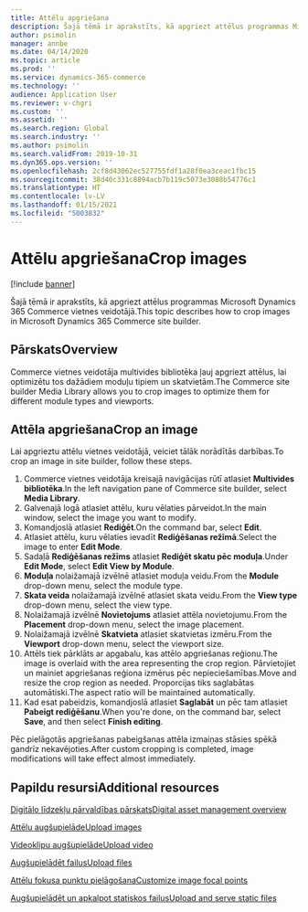 ```yaml
---
title: Attēlu apgriešana
description: Šajā tēmā ir aprakstīts, kā apgriezt attēlus programmas Microsoft Dynamics 365 Commerce vietnes veidotājā.
author: psimolin
manager: annbe
ms.date: 04/14/2020
ms.topic: article
ms.prod: ''
ms.service: dynamics-365-commerce
ms.technology: ''
audience: Application User
ms.reviewer: v-chgri
ms.custom: ''
ms.assetid: ''
ms.search.region: Global
ms.search.industry: ''
ms.author: psimolin
ms.search.validFrom: 2019-10-31
ms.dyn365.ops.version: ''
ms.openlocfilehash: 2cf8d43062ec527755fdf1a28f0ea3ceac1fbc15
ms.sourcegitcommit: 38d40c331c8894acb7b119c5073e3088b54776c1
ms.translationtype: HT
ms.contentlocale: lv-LV
ms.lasthandoff: 01/15/2021
ms.locfileid: "5003832"
---
```

# <a name="crop-images"></a><span data-ttu-id="25d83-103">Attēlu apgriešana</span><span class="sxs-lookup"><span data-stu-id="25d83-103">Crop images</span></span>

[!include [banner](includes/banner.md)]

<span data-ttu-id="25d83-104">Šajā tēmā ir aprakstīts, kā apgriezt attēlus programmas Microsoft Dynamics 365 Commerce vietnes veidotājā.</span><span class="sxs-lookup"><span data-stu-id="25d83-104">This topic describes how to crop images in Microsoft Dynamics 365 Commerce site builder.</span></span>

## <a name="overview"></a><span data-ttu-id="25d83-105">Pārskats</span><span class="sxs-lookup"><span data-stu-id="25d83-105">Overview</span></span>

<span data-ttu-id="25d83-106">Commerce vietnes veidotāja multivides bibliotēka ļauj apgriezt attēlus, lai optimizētu tos dažādiem moduļu tipiem un skatvietām.</span><span class="sxs-lookup"><span data-stu-id="25d83-106">The Commerce site builder Media Library allows you to crop images to optimize them for different module types and viewports.</span></span>

## <a name="crop-an-image"></a><span data-ttu-id="25d83-107">Attēla apgriešana</span><span class="sxs-lookup"><span data-stu-id="25d83-107">Crop an image</span></span>

<span data-ttu-id="25d83-108">Lai apgrieztu attēlu vietnes veidotājā, veiciet tālāk norādītās darbības.</span><span class="sxs-lookup"><span data-stu-id="25d83-108">To crop an image in site builder, follow these steps.</span></span>

1. <span data-ttu-id="25d83-109">Commerce vietnes veidotāja kreisajā navigācijas rūtī atlasiet **Multivides bibliotēka**.</span><span class="sxs-lookup"><span data-stu-id="25d83-109">In the left navigation pane of Commerce site builder, select **Media Library**.</span></span>
1. <span data-ttu-id="25d83-110">Galvenajā logā atlasiet attēlu, kuru vēlaties pārveidot.</span><span class="sxs-lookup"><span data-stu-id="25d83-110">In the main window, select the image you want to modify.</span></span>
1. <span data-ttu-id="25d83-111">Komandjoslā atlasiet **Rediģēt**.</span><span class="sxs-lookup"><span data-stu-id="25d83-111">On the command bar, select **Edit**.</span></span>
1. <span data-ttu-id="25d83-112">Atlasiet attēlu, kuru vēlaties ievadīt **Rediģēšanas režīmā**.</span><span class="sxs-lookup"><span data-stu-id="25d83-112">Select the image to enter **Edit Mode**.</span></span>
1. <span data-ttu-id="25d83-113">Sadaļā **Rediģēšanas režīms** atlasiet **Rediģēt skatu pēc moduļa**.</span><span class="sxs-lookup"><span data-stu-id="25d83-113">Under **Edit Mode**, select **Edit View by Module**.</span></span>
1. <span data-ttu-id="25d83-114">**Moduļa** nolaižamajā izvēlnē atlasiet moduļa veidu.</span><span class="sxs-lookup"><span data-stu-id="25d83-114">From the **Module** drop-down menu, select the module type.</span></span>
1. <span data-ttu-id="25d83-115">**Skata veida** nolaižamajā izvēlnē atlasiet skata veidu.</span><span class="sxs-lookup"><span data-stu-id="25d83-115">From the **View type** drop-down menu, select the view type.</span></span>
1. <span data-ttu-id="25d83-116">Nolaižamajā izvēlnē **Novietojums** atlasiet attēla novietojumu.</span><span class="sxs-lookup"><span data-stu-id="25d83-116">From the **Placement** drop-down menu, select the image placement.</span></span>
1. <span data-ttu-id="25d83-117">Nolaižamajā izvēlnē **Skatvieta** atlasiet skatvietas izmēru.</span><span class="sxs-lookup"><span data-stu-id="25d83-117">From the **Viewport** drop-down menu, select the viewport size.</span></span>
1. <span data-ttu-id="25d83-118">Attēls tiek pārklāts ar apgabalu, kas attēlo apgriešanas reģionu.</span><span class="sxs-lookup"><span data-stu-id="25d83-118">The image is overlaid with the area representing the crop region.</span></span> <span data-ttu-id="25d83-119">Pārvietojiet un mainiet apgriešanas reģiona izmērus pēc nepieciešamības.</span><span class="sxs-lookup"><span data-stu-id="25d83-119">Move and resize the crop region as needed.</span></span> <span data-ttu-id="25d83-120">Proporcijas tiks saglabātas automātiski.</span><span class="sxs-lookup"><span data-stu-id="25d83-120">The aspect ratio will be maintained automatically.</span></span>
1. <span data-ttu-id="25d83-121">Kad esat pabeidzis, komandjoslā atlasiet **Saglabāt** un pēc tam atlasiet **Pabeigt rediģēšanu**.</span><span class="sxs-lookup"><span data-stu-id="25d83-121">When you're done, on the command bar, select **Save**, and then select **Finish editing**.</span></span> 

<span data-ttu-id="25d83-122">Pēc pielāgotās apgriešanas pabeigšanas attēla izmaiņas stāsies spēkā gandrīz nekavējoties.</span><span class="sxs-lookup"><span data-stu-id="25d83-122">After custom cropping is completed, image modifications will take effect almost immediately.</span></span>

## <a name="additional-resources"></a><span data-ttu-id="25d83-123">Papildu resursi</span><span class="sxs-lookup"><span data-stu-id="25d83-123">Additional resources</span></span>

[<span data-ttu-id="25d83-124">Digitālo līdzekļu pārvaldības pārskats</span><span class="sxs-lookup"><span data-stu-id="25d83-124">Digital asset management overview</span></span>](dam-overview.md)

[<span data-ttu-id="25d83-125">Attēlu augšupielāde</span><span class="sxs-lookup"><span data-stu-id="25d83-125">Upload images</span></span>](dam-upload-images.md)

[<span data-ttu-id="25d83-126">Videoklipu augšupielāde</span><span class="sxs-lookup"><span data-stu-id="25d83-126">Upload video</span></span>](dam-upload-video.md)

[<span data-ttu-id="25d83-127">Augšupielādēt failus</span><span class="sxs-lookup"><span data-stu-id="25d83-127">Upload files</span></span>](dam-upload-files.md)

[<span data-ttu-id="25d83-128">Attēlu fokusa punktu pielāgošana</span><span class="sxs-lookup"><span data-stu-id="25d83-128">Customize image focal points</span></span>](dam-custom-focal-point.md)

[<span data-ttu-id="25d83-129">Augšupielādēt un apkalpot statiskos failus</span><span class="sxs-lookup"><span data-stu-id="25d83-129">Upload and serve static files</span></span>](upload-serve-static-files.md)
